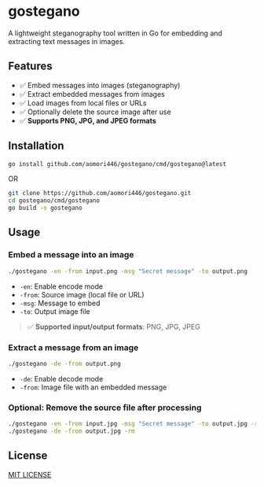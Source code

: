 # gostegano

A lightweight steganography tool written in Go for embedding and extracting text messages in images.

## Features

- ✅ Embed messages into images (steganography)
- ✅ Extract embedded messages from images
- ✅ Load images from local files or URLs
- ✅ Optionally delete the source image after use
- ✅ **Supports PNG, JPG, and JPEG formats**

## Installation

```bash
go install github.com/aomori446/gostegano/cmd/gostegano@latest
```
OR

```bash
git clone https://github.com/aomori446/gostegano.git
cd gostegano/cmd/gostegano
go build -o gostegano
```

## Usage

### Embed a message into an image

```bash
./gostegano -en -from input.png -msg "Secret message" -to output.png
```

- `-en`: Enable encode mode  
- `-from`: Source image (local file or URL)  
- `-msg`: Message to embed  
- `-to`: Output image file  

> ✅ **Supported input/output formats**: PNG, JPG, JPEG

### Extract a message from an image

```bash
./gostegano -de -from output.png
```

- `-de`: Enable decode mode  
- `-from`: Image file with an embedded message  

### Optional: Remove the source file after processing

```bash
./gostegano -en -from input.jpg -msg "Secret message" -to output.jpg -rm
./gostegano -de -from output.jpg -rm
```

## License

[MIT LICENSE](https://github.com/aomori446/gostegano/blob/main/LICENSE)

